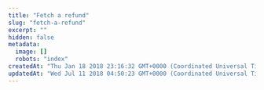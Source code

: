 ```yaml
---
title: "Fetch a refund"
slug: "fetch-a-refund"
excerpt: ""
hidden: false
metadata: 
  image: []
  robots: "index"
createdAt: "Thu Jan 18 2018 23:16:32 GMT+0000 (Coordinated Universal Time)"
updatedAt: "Wed Jul 11 2018 04:50:23 GMT+0000 (Coordinated Universal Time)"
---
```


